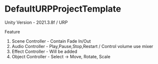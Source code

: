 # DefaultURPProjectTemplate

Unity Version - 2021.3.8f / URP

Feature 
1. Scene Controller - Contain Fade In/Out 
2. Audio Controller - Play,Pause,Stop,Restart / Control volume use mixer
3. Effect Controller - Will be added
4. Object Controller - Select -> Move, Rotate, Scale 

